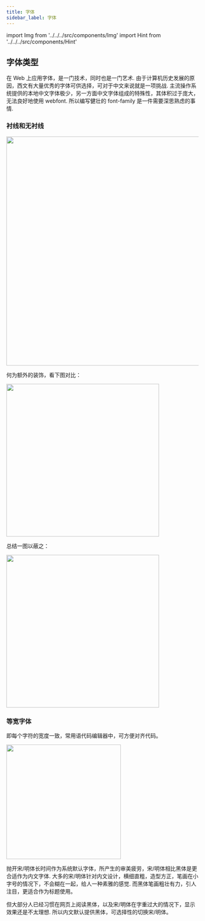 ```yaml
---
title: 字体
sidebar_label: 字体
---
```


import Img from '../../../src/components/Img'
import Hint from '../../../src/components/Hint'

## 字体类型

在 Web 上应用字体，是一门技术，同时也是一门艺术. 由于计算机历史发展的原因，西文有大量优秀的字体可供选择，可对于中文来说就是一项挑战. 主流操作系统提供的本地中文字体极少，另一方面中文字体组成的特殊性，其体积过于庞大，无法良好地使用 webfont. 所以编写健壮的 font-family 是一件需要深思熟虑的事情.

### 衬线和无衬线

<Img width="600" align="center" src='https://cosmos-x.oss-cn-hangzhou.aliyuncs.com/CGcoCe.png'/>

何为额外的装饰，看下图对比：

<Img width="400" align="center" src='https://cosmos-x.oss-cn-hangzhou.aliyuncs.com/3IhQIU.jpg'/>

总结一图以蔽之：

<Img width="400" align="center" legend="图：左图为衬线字体，右图为非衬线字体" src='https://cosmos-x.oss-cn-hangzhou.aliyuncs.com/KTxEta.jpg'/>

### 等宽字体

即每个字符的宽度一致，常用语代码编辑器中，可方便对齐代码。

<Img width="300" align="center" src='https://cosmos-x.oss-cn-hangzhou.aliyuncs.com/0S1WpF.jpg'/>

抛开宋/明体长时间作为系统默认字体，所产生的审美疲劳，宋/明体相比黑体是更合适作为内文字体. 大多的宋/明体针对内文设计，横细直粗，造型方正，笔画在小字号的情况下，不会糊在一起，给人一种素雅的感觉. 而黑体笔画粗壮有力，引人注目，更适合作为标题使用。

但大部分人已经习惯在网页上阅读黑体，以及宋/明体在字重过大的情况下，显示效果还是不太理想. 所以内文默认提供黑体，可选择性的切换宋/明体。

